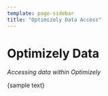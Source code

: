 ```yaml
---
template: page-sidebar
title: "Optimizely Data Access"
---
```


# Optimizely Data

*Accessing data within Optimizely*

{sample text}

<!-- <a class="button button--highlight anchor--middle display--block width--200 text--center" href="../getting-started/index.html"> 
Get Started
</a> -->
